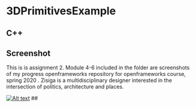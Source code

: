 # 3DPrimitivesExample # 
##  C++ ##  
## Screenshot ##
This is is assignment 2. Module 4-6 included in the folder are screenshots of my progress openframeworks repository for openframeworks course, spring 2020 .
Zisiga is a multidisciplinary designer interested in the intersection of politics, architecture and places.

[![Alt text](https://img.youtube.com/vi/gq-CN0aJnmE/0.jpg)](https://www.youtube.com/watch?v=gq-CN0aJnmE) ##

